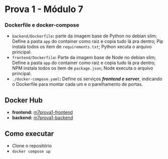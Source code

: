 # Prova 1 - Módulo 7
### Dockerfile e docker-compose

- `backend/Dockerfile`**:** parte da imagem base de Python no debian slim; Define a pasta `app` do container como raiz e copia tudo lá pra dentro; Pip instala todos os item de `requirements.txt`; Python xecuta o arquivo principal. 
- `frontend/Dockerfile`**:** Parte da imagem base de Node no debian slim; Define a pasta `app` do container como raiz e copia tudo lá pra dentro; NPM instala todos os item de `package.json`; Node executa o arquivo principal.  
- `./docker-compose.yaml`**:**  Define os serviços ***frontend e server***, indicando o Dockerfile para montar cada um e o parelhamento de portas. 


## Docker Hub
- **frontend:** [m7prova1-frontend](https://hub.docker.com/repository/docker/pauleradixzz/m7prova1-frontend/general)
- **backend:** [m7prova1-backend](https://hub.docker.com/repository/docker/pauleradixzz/m7prova1-backend/general)

## Como executar
- Clone o repositório
- `docker compose up`